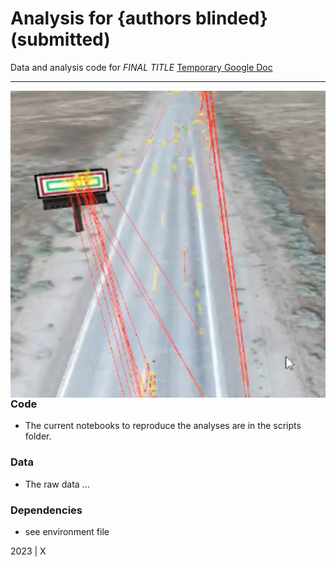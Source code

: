 Analysis for {authors blinded} (submitted)
=============================================

Data and analysis code for  *FINAL TITLE* [Temporary Google Doc](todo)


***

<img align="right" width=550px src=data/explainer_fig.png> 



### Code

-   The current notebooks to reproduce the analyses are in the scripts folder.


### Data

-   The raw data ...

### Dependencies

-   see environment file


2023 | X
